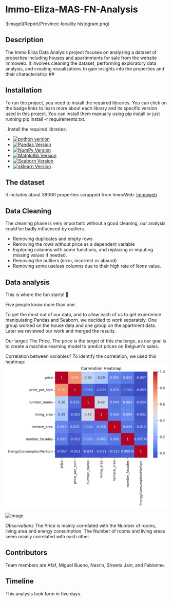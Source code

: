 
# Immo-Eliza-MAS-FN-Analysis

![image](Report/Province-locality histogram.png)

## Description
The Immo Eliza Data Analysis project focuses on analyzing a dataset of properties including houses and apartmments for sale from the website Immoweb. It involves cleaning the dataset, performing exploratory data analysis, and creating visualizations to gain insights into the properties and their characteristics.## 

## Installation
To run the project, you need to install the required libraries. You can click on the badge links to learn more about each library and its specific version used in this project. You can install them manually using pip install <library name> or just running pip install -r requirements.txt.

. Install the required libraries:

   - [![python version](https://img.shields.io/badge/python-3.x-blue)](https://python.org)
   - [![Pandas Version](https://img.shields.io/badge/pandas-2.x-green)](https://pandas.pydata.org/)
   - [![NumPy Version](https://img.shields.io/badge/numpy-1.x-orange)](https://numpy.org/)
   - [![Matplotlib Version](https://img.shields.io/badge/Matplotlib-3.x-red)](https://matplotlib.org/)
   - [![Seaborn Version](https://img.shields.io/badge/seaborn-0.x-yellow)](https://seaborn.pydata.org/)
   - [![sklearn Version](https://img.shields.io/badge/sklearn-0.x-grey)](https://scikit-learn.org/stable/)

## The dataset
It includes about 39000 properties scrapped from ImmoWeb: [Immoweb](https://www.immoweb.be) 

## Data Cleaning 
The cleaning phase is very important: without a good cleaning, our analysis could be badly influenced by outliers. 

-	Removing duplicates and empty rows
-	Removing the rows without price as a dependent variable
-	Exploring columns with some functions, and replacing or imputing missing values if needed. 
-	Removing the outliers (error, incorrect or absurd)
-	Removing some useless columns due to their high rate of *None* value. 

## Data analysis 
This is where the fun starts! 🥳

Five people know more than one.

To get the most out of our data, and to allow each of us to get experience manipulating Pandas and Seaborn, we decided to work separately. One group worked on the house data and one group on the apartment data. Later we reviewed our work and merged the results.

Our target: The Price.
The price is the target of this challenge, as our goal is to create a machine-learning model to predict prices on Belgium's sales.

Correlation between variables?
To identify the correlation, we used this heatmap:
![image](Report/Correlation_Heatmap.png)

![image](Report/heatmap_house.png)


*Observations*
The Price is mainly correlated with the Number of rooms, living area and energy consumption. 
The Number of rooms and living areas seem mainly correlated with each other.

## Contributors

Team members are Afaf, Miguel Bueno, Nasrin, Shweta Jain, and Fabienne.

## Timeline
This analysis took form in five days.
